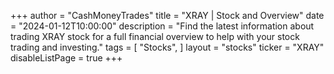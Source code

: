 +++
author = "CashMoneyTrades"
title = "XRAY | Stock and Overview"
date = "2024-01-12T10:00:00"
description = "Find the latest information about trading XRAY stock for a full financial overview to help with your stock trading and investing."
tags = [
   "Stocks",
]
layout = "stocks"
ticker = "XRAY"
disableListPage = true
+++
